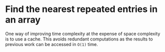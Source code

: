 # Find the nearest repeated entries in an array

One way of improving time complexity at the expense of space complexity is to use a cache.
This avoids redundant computations as the results to previous work can be accessed in `O(1)` time.